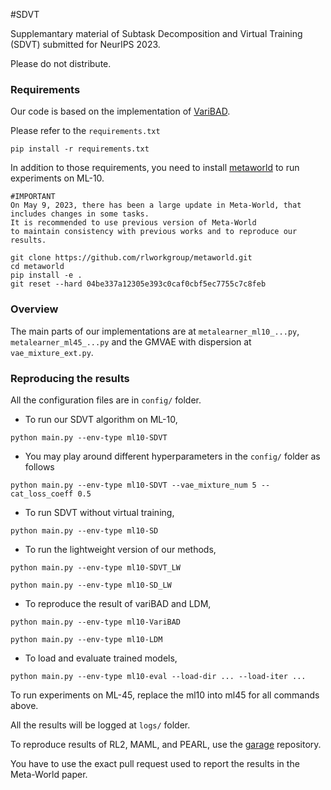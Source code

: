 #SDVT

Supplemantary material of Subtask Decomposition and Virtual Training (SDVT) submitted for NeurIPS 2023.

Please do not distribute.


### Requirements
Our code is based on the implementation of [VariBAD](https://github.com/lmzintgraf/varibad). 

Please refer to the `requirements.txt`

`pip install -r requirements.txt`

In addition to those requirements, you need to install [metaworld](https://github.com/Farama-Foundation/Metaworld) to run experiments on ML-10.

    #IMPORTANT
    On May 9, 2023, there has been a large update in Meta-World, that includes changes in some tasks.
    It is recommended to use previous version of Meta-World
    to maintain consistency with previous works and to reproduce our results.
    
    git clone https://github.com/rlworkgroup/metaworld.git
    cd metaworld
    pip install -e .
    git reset --hard 04be337a12305e393c0caf0cbf5ec7755c7c8feb


### Overview

The main parts of our implementations are at `metalearner_ml10_...py`, `metalearner_ml45_...py` and the GMVAE with dispersion at `vae_mixture_ext.py`.

### Reproducing the results
All the configuration files are in `config/` folder.

* To run our SDVT algorithm on ML-10,

`python main.py --env-type ml10-SDVT`


* You may play around different hyperparameters in the `config/` folder as follows

`python main.py --env-type ml10-SDVT --vae_mixture_num 5 --cat_loss_coeff 0.5`


* To run SDVT without virtual training,

`python main.py --env-type ml10-SD`

* To run the lightweight version of our methods,

`python main.py --env-type ml10-SDVT_LW`

`python main.py --env-type ml10-SD_LW`


* To reproduce the result of variBAD and LDM,

`python main.py --env-type ml10-VariBAD`

`python main.py --env-type ml10-LDM`

* To load and evaluate trained models,

`python main.py --env-type ml10-eval --load-dir ... --load-iter ...`


To run experiments on ML-45, replace the ml10 into ml45 for all commands above. 

All the results will be logged at `logs/` folder.



To reproduce results of RL2, MAML, and PEARL, use the [garage](https://github.com/rlworkgroup/garage/pull/2287) repository.

You have to use the exact pull request used to report the results in the Meta-World paper.


